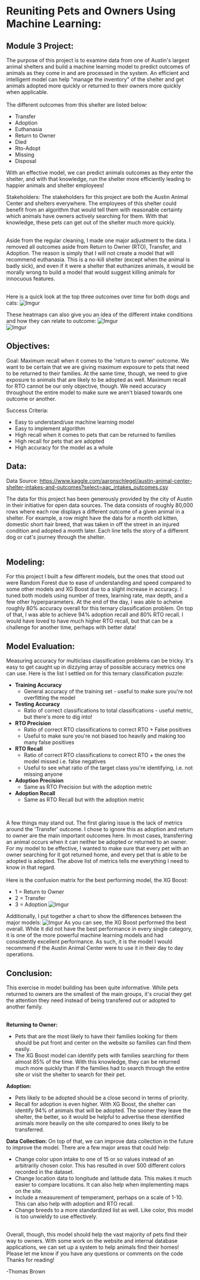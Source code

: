 
# Reuniting Pets and Owners Using Machine Learning:

## Module 3 Project:

The purpose of this project is to examine data from one of Austin's largest animal shelters and build a machine learning model to predict outcomes of animals as they come in and are processed in the system.  An efficient and intelligent model can help "manage the inventory" of the shelter and get animals adopted more quickly or returned to their owners more quickly when applicable.  <br><br>
The different outcomes from this shelter are listed below:
- Transfer           
- Adoption           
- Euthanasia        
- Return to Owner     
- Died                 
- Rto-Adopt
- Missing
- Disposal  <br>

With an effective model, we can predict animals outcomes as they enter the shelter, and with that knowledge, run the shelter more efficiently leading to happier animals and shelter employees!

Stakeholders: The stakeholders for this project are both the Austin Animal Center and shelters everywhere. The employees of this shelter could benefit from an algorithm that would tell them with reasonable certainty which animals have owners actively searching for them.  With that knowledge, these pets can get out of the shelter much more quickly.<br><br>

Aside from the regular cleaning, I made one major adjustment to the data.  I removed all outcomes aside from Return to Owner (RTO), Transfer, and Adoption.  The reason is simply that I will not create a model that will recommend euthanasia.  This is a no-kill shelter (except when the animal is badly sick), and even if it were a shelter that euthanizes animals, it would be morally wrong to build a model that would suggest killing animals for innocuous features. <br><br>

Here is a quick look at the top three outcomes over time for both dogs and cats:
![Imgur](https://i.imgur.com/QjqDNdk.png)

These heatmaps can also give you an idea of the different intake conditions and how they can relate to outcome:
![Imgur](https://i.imgur.com/D8sSNbU.png)<br>
![Imgur](https://i.imgur.com/YhZCshO.png)

## Objectives:

Goal: Maximum recall when it comes to the 'return to owner' outcome. We want to be certain that we are giving maximum exposure to pets that need to be returned to their families. At the same time, though, we need to give exposure to animals that are likely to be adopted as well.  Maximum recall for RTO cannot be our only objective, though.  We need accuracy throughout the entire model to make sure we aren't biased towards one outcome or another.

Success Criteria: 
- Easy to understand/use machine learning model
- Easy to implement algorithm
- High recall when it comes to pets that can be returned to families
- High recall for pets that are adopted
- High accuracy for the model as a whole

## Data:

Data Source: https://www.kaggle.com/aaronschlegel/austin-animal-center-shelter-intakes-and-outcomes?select=aac_intakes_outcomes.csv

The data for this project has been generously provided by the city of Austin in their initiative for open data sources.  The data consists of roughly 80,000 rows where each row displays a different outcome of a given animal in a shelter.  For example, a row might have the data for a month old kitten, domestic short hair breed, that was taken in off the street in an injured condition and adopted a month later.  Each line tells the story of a different dog or cat's journey through the shelter.  
<br>

## Modeling:

For this project I built a few different models, but the ones that stood out were Random Forest due to ease of understanding and speed compared to some other models and XG Boost due to a slight increase in accuracy.  I tuned both models using number of trees, learning rate, max depth, and a few other hyperparameters.  At the end of the day, I was able to acheive roughly 80% accuracy overall for this ternary classification problem.  On top of that, I was able to achieve 94% adoption recall and 80% RTO recall.  I would have loved to have much higher RTO recall, but that can be a challenge for another time, perhaps with better data!


## Model Evaluation:

Measuring accuracy for multiclass classification problems can be tricky.  It's easy to get caught up in dizzying array of possible accuracy metrics one can use.  Here is the list I settled on for this ternary classification puzzle:
<br>
- __Training Accuracy__ 
    - General accuracy of the training set - useful to make sure you're not overfitting the model
- __Testing Accuracy__
    - Ratio of correct classifications to total classifications - useful metric, but there's more to dig into!
- __RTO Precision__ 
    - Ratio of correct RTO classifications to correct RTO + False positives 
    - Useful to make sure you're not biased too heavily and making too many false positives
- __RTO Recall__ 
    - Ratio of correct RTO classifications to correct RTO + the ones the model missed i.e. false negatives
    - Useful to see what ratio of the target class you're identifying, i.e. not missing anyone
- __Adoption Precision__ 
    - Same as RTO Precision but with the adoption metric
- __Adoption Recall__ 
    - Same as RTO Recall but with the adoption metric
<br>


A few things may stand out.  The first glaring issue is the lack of metrics around the 'Transfer' outcome.  I chose to ignore this as adoption and return to owner are the main important outcomes here.  In most cases, transferring an animal occurs when it can neither be adopted or returned to an owner.  For my model to be effective, I wanted to make sure that every pet with an owner searching for it got returned home, and every pet that is able to be adopted is adopted.  The above list of metrics tells me everything I need to know in that regard.
<br><br>
Here is the confusion matrix for the best performing model, the XG Boost:
- 1 = Return to Owner
- 2 = Transfer
- 3 = Adoption
![Imgur](https://i.imgur.com/Yl6jEZ8.png)

Additionally, I put together a chart to show the differences between the major models:
![Imgur](https://i.imgur.com/n3gEEoD.png)
As you can see, the XG Boost performed the best overall.  While it did not have the best performance in every single category, it is one of the more powerful machine learning models and had consistently excellent performance.  As such, it is the model I would recommend if the Austin Animal Center were to use it in their day to day operations.

## Conclusion: 

This exercise in model building has been quite informative.  While pets returned to owners are the smallest of the main groups, it's crucial they get the attention they need instead of being transfered out or adopted to another family.<br><br>

__Returning to Owner:__
- Pets that are the most likely to have their families looking for them should be put front and center on the website so families can find them easily.
- The XG Boost model can identify pets with families searching for them almost 85% of the time.  With this knowledge, they can be returned much more quickly than if the families had to search through the entire site or visit the shelter to search for their pet.

__Adoption:__
- Pets likely to be adopted should be a close second in terms of priority. 
- Recall for adoption is even higher.  With XG Boost, the shelter can identify 94% of animals that will be adopted.  The sooner they leave the shelter, the better, so it would be helpful to advertise these identified animals more heavily on the site compared to ones likely to be transferred.

__Data Collection:__
On top of that, we can improve data collection in the future to improve the model.  There are a few major areas that could help:
- Change color upon intake to one of 15 or so values instead of an arbitrarily chosen color.  This has resulted in over 500 different colors recorded in the dataset.
- Change location data to longitude and latitude data.  This makes it much easier to compare locations.  It can also help when implementing maps on the site.
- Include a measurement of temperament, perhaps on a scale of 1-10.  This can also help with adoption and RTO recall.
- Change breeds to a more standardized list as well.  Like color, this model is too unwieldy to use effectively.
<br>
Overall, though, this model should help the vast majority of pets find their way to owners.  With some work on the website and internal database applications, we can set up a system to help animals find their homes!
<br>
Please let me know if you have any questions or comments on the code
<br>
Thanks for reading!

-Thomas Brown